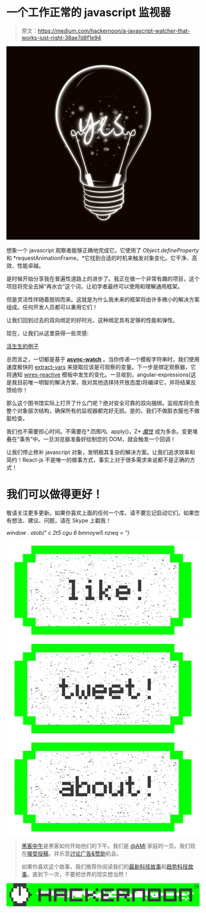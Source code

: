 # 一个工作正常的 javascript 监视器

> 原文：<https://medium.com/hackernoon/a-javascript-watcher-that-works-just-right-38ae7d8f1e94>

![](img/bff01e693ffd8c4faaeb244fcdf14f63.png)

想象一个 javascript 观察者能够正确地完成它。它使用了 *Object.defineProperty* 和 *requestAnimationFrame。*它找到合适的时机来触发对象变化。它干净、高效、性能卓越。

是时候开始分享我在普遍性道路上的进步了。我正在做一个非常有趣的项目，这个项目将完全去掉“再水合”这个词，让初学者最终可以使用和理解通用框架。

但是灵活性伴随着脱钩而来。这就是为什么我未来的框架将由许多微小的解决方案组成。任何开发人员都可以重用它们！

让我们回到过去的双向绑定的好时光，这种绑定具有足够的性能和弹性。

现在，让我们从这里获得一些灵感:

[活生生的例子](https://plnkr.co/edit/fJFUrCs1577aFMlAVhtX?p=preview)

总而言之，一切都是基于 [**async-watch**](https://github.com/wiresjs/async-watch) 。当你传递一个模板字符串时，我们使用速度极快的 [extract-vars](https://github.com/wiresjs/extract-vars) 来提取应该是可观察的变量。下一步是绑定观察器，它将通知 [wires-reactive](https://github.com/wiresjs/wires-reactive) 模板中发生的变化。一旦收到，angular-expressions(这是我目前唯一明智的解决方案，我对其他选择持开放态度)将编译它，并将结果反馈给你！

那么这个图书馆实际上打开了什么门呢？绝对安全可靠的双向捆绑。监视库将负责整个对象层次结构，确保所有的监视器都完好无损。是的，我们不做脏衣服也不做脏检查。

我们也不需要担心时间。不需要在*$范围内。$apply()，Z* [*魔性*](http://blog.thoughtram.io/angular/2016/02/01/zones-in-angular-2.html) 成为多余。变更堆叠在“事务”中。一旦浏览器准备好绘制您的 DOM，就会触发一个回调！

让我们停止修补 javascript 对象，发明极其复杂的解决方案。让我们追求效率和简约！React-js 不是唯一的做事方式，事实上对于很多需求来说都不是正确的方式！

# 我们可以做得更好！

敬请关注更多更新。如果你喜欢上面的任何一个库，请不要忘记启动它们。如果您有想法、建议、问题，请在 Skype 上戳我！

*window . atob(" c 2t5 cgu 6 bmnoyw5 nzwq = ")*

[![](img/50ef4044ecd4e250b5d50f368b775d38.png)](http://bit.ly/HackernoonFB)[![](img/979d9a46439d5aebbdcdca574e21dc81.png)](https://goo.gl/k7XYbx)[![](img/2930ba6bd2c12218fdbbf7e02c8746ff.png)](https://goo.gl/4ofytp)

> [黑客中午](http://bit.ly/Hackernoon)是黑客如何开始他们的下午。我们是 [@AMI](http://bit.ly/atAMIatAMI) 家庭的一员。我们现在[接受投稿](http://bit.ly/hackernoonsubmission)，并乐意[讨论广告&赞助](mailto:partners@amipublications.com)机会。
> 
> 如果你喜欢这个故事，我们推荐你阅读我们的[最新科技故事](http://bit.ly/hackernoonlatestt)和[趋势科技故事](https://hackernoon.com/trending)。直到下一次，不要把世界的现实想当然！

[![](img/be0ca55ba73a573dce11effb2ee80d56.png)](https://goo.gl/Ahtev1)